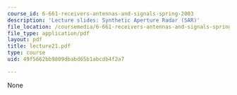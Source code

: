 ```yaml
---
course_id: 6-661-receivers-antennas-and-signals-spring-2003
description: 'Lecture slides: Synthetic Aperture Radar (SAR)'
file_location: /coursemedia/6-661-receivers-antennas-and-signals-spring-2003/49f5662bb9809dbabd65b1abcdb4f2a7_lecture21.pdf
file_type: application/pdf
layout: pdf
title: lecture21.pdf
type: course
uid: 49f5662bb9809dbabd65b1abcdb4f2a7

---
```

None